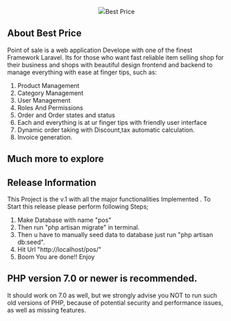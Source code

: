 <p align="center"><img src="https://laravel.com/assets/img/components/logo-laravel.svg">Best Price</p>


## About Best Price

Point of sale is a web application Develope with one of the finest Framework Laravel. Its for those who want  fast reliable item selling shop for their business and shops with beautiful design frontend and backend to manage everything with ease at finger tips, such as:

1) Product Management
2) Category Management
3) User Management
4) Roles And Permissions
5) Order and Order states and status 
6) Each and everything is at ur finger tips with friendly user interface
7) Dynamic order taking with Discount,tax automatic calculation.
8) Invoice generation.
## Much more to explore



## Release Information


This Project is the v.1 with all the major functionalities Implemented .
 To Start this release please perform following Steps;

1) Make Database with name "pos"
2) Then run "php artisan migrate" in terminal.
3) Then u have to manually seed data to database just run "php artisan db:seed".
4) Hit Url "http://localhost/pos/"
6) Boom You are done!! Enjoy

## PHP version 7.0 or newer is recommended.

It should work on 7.0 as well, but we strongly advise you NOT to run
such old versions of PHP, because of potential security and performance
issues, as well as missing features.
